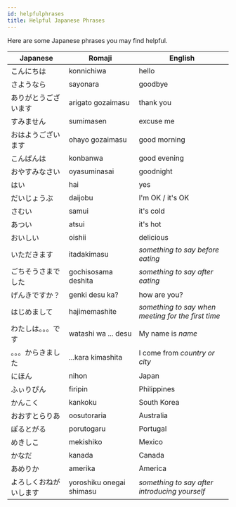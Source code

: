 ```yaml
---
id: helpfulphrases
title: Helpful Japanese Phrases
---
```


Here are some Japanese phrases you may find helpful.

Japanese | Romaji | English
--------- | --------- | ---------
こんにちは | konnichiwa | hello
さようなら | sayonara | goodbye
ありがとうございます | arigato gozaimasu | thank you
すみません | sumimasen | excuse me
おはようございます | ohayo gozaimasu | good morning
こんばんは | konbanwa | good evening
おやすみなさい | oyasuminasai | goodnight
はい | hai | yes
だいじょうぶ | daijobu | I'm OK / it's OK
さむい | samui | it's cold
あつい | atsui | it's hot
おいしい | oishii | delicious
いただきます | itadakimasu | *something to say before eating*
ごちそうさまでした | gochisosama deshita | *something to say after eating*
げんきですか？ | genki desu ka? | how are you?
はじめまして | hajimemashite | *something to say when meeting for the first time*
わたしは。。。です | watashi wa ... desu | My name is *name*
。。。からきました | ...kara kimashita | I come from *country or city*
にほん | nihon | Japan
ふぃりぴん | firipin | Philippines
かんこく | kankoku | South Korea
おおすとらりあ | oosutoraria | Australia
ぽるとがる | porutogaru | Portugal
めきしこ | mekishiko | Mexico
かなだ | kanada | Canada
あめりか | amerika | America
よろしくおねがいします | yoroshiku onegai shimasu | *something to say after introducing yourself*